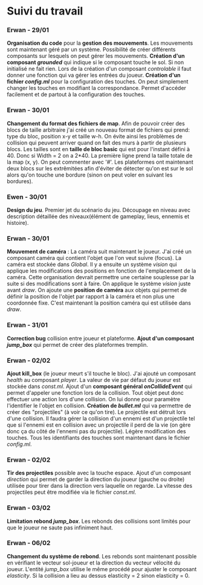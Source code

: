 # Suivi du travail

### Erwan - 29/01
**Organisation du code** pour la **gestion des mouvements**. Les mouvements sont maintenant géré par un système.
Possibilité de créer différents composants sur lesquels on peut gérer les mouvements.
**Création d'un composant *grounded*** qui indique si le composant touche le sol. Si non initialisé ne fait rien.
Lors de la création d'un composant *controlable* il faut donner une fonction qui va gérer les entrées du joueur.
**Création d'un fichier *config.ml*** pour la configuration des touches. On peut simplement changer les touches en modifiant la correspondance. Permet d'accéder facilement et de partout à la configuration des touches.

### Erwan - 30/01
**Changement du format des fichiers de map**. Afin de pouvoir créer des blocs de taille arbitraire j'ai créé un nouveau format de fichiers qui prend: type du bloc, position x-y et taille w-h. On évite ainsi les problèmes de collision qui peuvent arriver quand on fait des murs à partir de plusieurs blocs. Les tailles sont en **taille de bloc basic** qui est pour l'instant défini à 40. Donc si Width = 2 on a 2*40. La première ligne prend la taille totale de la map (x, y). On peut commenter avec '#'.
Les plateformes ont maintenant deux blocs sur les extrêmitées afin d'éviter de détecter qu'on est sur le sol alors qu'on touche une bordure (sinon on peut voler en suivant les bordures).

### Ewen - 30/01
**Design du jeu**. Premier jet du scénario du jeu. Découpage en niveau avec description détaillée des niveaux(élément de gameplay, lieus, ennemis et histoire).  

### Erwan - 30/01
**Mouvement de caméra** : La caméra suit maintenant le joueur. J'ai créé un composant caméra qui contient l'objet que l'on veut suivre (focus). La caméra est stockée dans *Global*. Il y a ensuite un système *vision* qui applique les modifications des positions en fonction de l'emplacement de la caméra. Cette organisation devrait permettre une certaine souplesse par la suite si des modifications sont à faire. On applique le système *vision* juste avant *draw*. On ajoute une **position de caméra** aux objets qui permet de définir la position de l'objet par rapport à la caméra et non plus une coordonnée fixe. C'est maintenant la position caméra qui est utilisée dans *draw*.

### Erwan - 31/01
**Correction bug** collision entre joueur et plateforme. **Ajout d'un composant *jump_box*** qui permet de créer des plateformes tremplin.

### Erwan - 02/02
**Ajout kill_box** (le joueur meurt s'il touche le bloc). J'ai ajouté un composant *health* au composant *player*. La valeur de vie par défaut du joueur est stockée dans *const.ml*. Ajout d'un **composant général *onCollideEvent*** qui permet d'appeler une fonction lors de la collision. Tout objet peut donc effectuer une action lors d'une collision. On lui donne pour paramètre l'identifier le l'objet en collision. **Création de *bullet.ml*** qui va permettre de créer des "projectiles" (à voir ce qu'on tire). Le projectile est détruit lors d'une collision. Il faudra gérer la collision d'un ennemi est d'un projectile tel que si l'ennemi est en collision avec un projectile il perd de la vie (on gère donc ça du côté de l'ennemi pas du projectile).
Légère modification des touches. Tous les identifiants des touches sont maintenant dans le fichier *config.ml*.

### Erwan - 02/02
**Tir des projectiles** possible avec la touche espace. Ajout d'un composant *direction* qui permet de garder la direction du joueur (gauche ou droite) utilisée pour tirer dans la direction vers laquelle on regarde. La vitesse des projectiles peut être modifiée via le fichier *const.ml*.

### Erwan - 03/02
**Limitation rebond *jump_box***. Les rebonds des collisions sont limités pour que le joueur ne saute pas infiniment haut.

### Erwan - 06/02
**Changement du système de rebond**. Les rebonds sont maintenant possible en vérifiant le vecteur sol-joueur et la direction du vecteur vélocité du joueur. L'entité *jump_box* utilise le même procédé pour ajuster le composant *elasticity*. Si la collision a lieu au dessus elasticity = 2 sinon elasticity = 0.